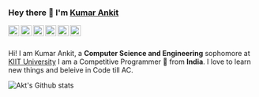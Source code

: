 ### Hey there 👋 I'm <a href="https://github.com/Masters-Akt">Kumar Ankit </a>

<a href="https://www.linkedin.com/in/kumar-ankit-830512195/">
  <img align="left" alt="Akt's LinkdeIN" width="22px" src="https://cdn.jsdelivr.net/npm/simple-icons@v3/icons/linkedin.svg" />
</a>
<a href="https://www.instagram.com/masters_akt/?hl=en">
  <img align="left" alt="Akt's Instagram" width="22px" height="22px" src="https://cdn.jsdelivr.net/npm/simple-icons@v3/icons/instagram.svg" />
</a>
<a href="https://codeforces.com/profile/Masters_Akt">
  <img align="left" alt="Akt's Codeforces" width="22px" src="https://cdn.jsdelivr.net/npm/simple-icons@v3/icons/codeforces.svg" />
</a>
<a href="https://leetcode.com/kumarankit/">
  <img align="left" alt="Akt's Leetcode" width="22px" src="https://cdn.jsdelivr.net/npm/simple-icons@v3/icons/leetcode.svg" />
</a>
<a href="https://www.codechef.com/users/kumarankit01">
  <img align="left" alt="Akt's Codechef" width="22px" src="https://cdn.jsdelivr.net/npm/simple-icons@v3/icons/codechef.svg" />
</a>
<a href="https://www.hackerearth.com/@masters_akt">
  <img align="left" alt="Akt's Hackerearth" width="22px" src="https://cdn.jsdelivr.net/npm/simple-icons@v3/icons/hackerearth.svg" />
</a>
<br />
<br />

Hi! I am Kumar Ankit, a **Computer Science and Engineering** sophomore at <a href ="http://kiit.ac.in/">KIIT University</a>
I am a Competitive Programmer 🚀 from **India**. I love to learn new things and beleive in Code till AC.

![Akt's Github stats](https://github-readme-stats.vercel.app/api?username=Masters-Akt&show_icons=true&hide_border=true)
<!--
**Masters-Akt/Masters-Akt** is a ✨ _special_ ✨ repository because its `README.md` (this file) appears on your GitHub profile.

Here are some ideas to get you started:

- 🔭 I’m currently working on ...
- 🌱 I’m currently learning ...
- 👯 I’m looking to collaborate on ...
- 🤔 I’m looking for help with ...
- 💬 Ask me about ...
- 📫 How to reach me: ...
- 😄 Pronouns: ...
- ⚡ Fun fact: ...
-->
